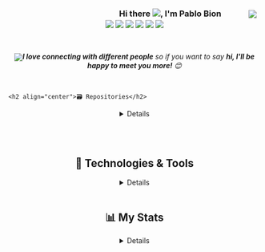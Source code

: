 

<h3 align="center" justify="center">&nbsp;&nbsp;&nbsp;&nbsp;&nbsp;&nbsp;&nbsp;&nbsp;&nbsp;&nbsp;&nbsp;&nbsp;&nbsp;&nbsp;&nbsp;&nbsp;&nbsp;&nbsp;&nbsp;&nbsp;&nbsp;&nbsp;&nbsp;&nbsp;&nbsp;&nbsp;&nbsp;&nbsp;&nbsp;&nbsp;&nbsp;&nbsp;&nbsp;&nbsp;&nbsp;&nbsp;&nbsp;&nbsp;&nbsp;&nbsp;&nbsp;&nbsp;&nbsp;&nbsp;&nbsp;&nbsp;&nbsp;&nbsp;&nbsp;&nbsp;&nbsp;&nbsp;&nbsp;&nbsp;&nbsp;Hi there <img width="30" src='https://camo.githubusercontent.com/35d3d11359a49bf12aebb834cc13fd81b95eff4e/68747470733a2f2f6d656469612e67697068792e636f6d2f6d656469612f6876524a434c467a6361737252346961377a2f67697068792e676966'/>,  I'm Pablo Bion &nbsp;&nbsp;&nbsp;&nbsp;&nbsp;&nbsp;&nbsp;&nbsp;&nbsp;&nbsp;&nbsp;&nbsp;&nbsp;<a target="_blank" href="http://twitter.com/pablobion"><img href="google.com" align="center" justify="center" height="30" src="https://www.flaticon.com/svg/static/icons/svg/179/179342.svg"></a> <a  href="https://www.linkedin.com/in/pablobion"><img href="google.com" align="center" justify="center" height="30" src="https://www.flaticon.com/svg/static/icons/svg/145/145807.svg"></a> <a href="https://open.spotify.com/user/pablobion"><img align="center" justify="center" height="30" src="https://www.flaticon.com/svg/static/icons/svg/174/174872.svg"></a> <a href="https://www.instagram.com/pablobion/"><img href="google.com" align="center" justify="center" height="30" src="https://www.flaticon.com/svg/static/icons/svg/174/174855.svg"></a> <a href="https://medium.com/@pablobion"><img href="google.com" align="center" justify="center" height="30" src="https://www.flaticon.com/svg/static/icons/svg/2111/2111505.svg"></a> <a href="https://discord.gg/sxTquZ4"><img href="google.com" align="center" justify="center" height="30" src="https://www.flaticon.com/svg/static/icons/svg/2111/2111370.svg"></a> <a href="mailto:pablo.bion@hotmail.com"><img href="google.com" align="center" justify="center" height="30" src="https://www.flaticon.com/svg/static/icons/svg/893/893257.svg"></a></h3>
<br>
<!-- 
<br>
<p>Soue estudante <img align='right' width="600" src='https://raw.githubusercontent.com/abhisheknaiidu/abhisheknaiidu/master/code.gif'/></p>
</br>
--> 


<p align="center"><img align="center" align="center" src="https://media.giphy.com/media/LnQjpWaON8nhr21vNW/giphy.gif" width="60"/><b><em>I love connecting with different people</b> so if you want to say <b>hi, I'll be happy to meet you more!</b> 😊</em></p>


<br>
  
    <h2 align="center">🗃 Repositories</h2>
   <details align="center">
 
<p width="100%" align="center">
  <a align="center" href="https://github.com/pablobion/weather-react" title="React Weather"><img height="115" src="https://github-readme-stats.vercel.app/api/pin/?username=pablobion&repo=weather-react&theme=vue"></a>
  <a align="center" justify="center" href="https://github.com/pablobion/github-explorer" title="github-explorer"><img height="115" src="https://github-readme-stats.vercel.app/api/pin/?username=pablobion&repo=github-explorer&theme=vue"></a>
  <a align="center" justify="center" href="https://github.com/pablobion/gui-portfolio" title="gui-portfolio"><img height="115" src="https://github-readme-stats.vercel.app/api/pin/?username=pablobion&repo=gui-portfolio&theme=vue"></a>
   <a align="center" href="https://github.com/pablobion/omdb" title="omdb"><img height="115" src="https://github-readme-stats.vercel.app/api/pin/?username=pablobion&repo=omdb&theme=vue"></a>
  <a align="center" href="https://github.com/pablobion/tcspedro" title="omdb"><img height="115" src="https://github-readme-stats.vercel.app/api/pin/?username=pablobion&repo=tcspedro&theme=vue"></a>
  
</p>
 </details>

<br><br>

 <h2 align="center">🔧 Technologies & Tools</h2> 
 <details align="center">
<br>
<p align="center">
  <!-- For more icons please follow  https://github.com/MikeCodesDotNET/ColoredBadges -->  
  <img src="https://raw.githubusercontent.com/8bithemant/8bithemant/master/svg/dev/languages/js.svg" alt="js" style="vertical-align:top; margin:4px">
  <img src="https://raw.githubusercontent.com/8bithemant/8bithemant/master/svg/dev/frameworks/react.svg" alt="react" style="vertical-align:top; margin:4px">
  <img src="https://raw.githubusercontent.com/8bithemant/8bithemant/master/svg/dev/misc/chrome.svg" alt="chrome" style="vertical-align:top; margin:4px">
  <img src="https://raw.githubusercontent.com/8bithemant/8bithemant/master/svg/dev/services/npm.svg" alt="npm" style="vertical-align:top; margin:4px">
  <img src="https://raw.githubusercontent.com/8bithemant/8bithemant/master/svg/dev/services/gcp.svg" alt="gcp" style="vertical-align:top; margin:4px">
  <img src="https://raw.githubusercontent.com/8bithemant/8bithemant/master/svg/dev/tools/visualstudio_code.svg" alt="vscode" style="vertical-align:top; margin:4px">
</p>
</details>
<br> 
<h2 align="center">📊 My Stats</h2>
 <details align="center">
<br><br>
<p align="center" justify="center" >
    <img  align="center" justify="center" justify="center" src="https://github-readme-stats.vercel.app/api?username=pablobion&show_icons=true&line_height=27&theme=vue"   alt="Martin's GitHub Stats" />
&nbsp;&nbsp;&nbsp;&nbsp;&nbsp;&nbsp;&nbsp;&nbsp;
    <img align="center" justify="center" src="https://github-readme-stats.vercel.app/api/top-langs/?username=pablobion&theme=vue" />
</p>
   </details>
 
